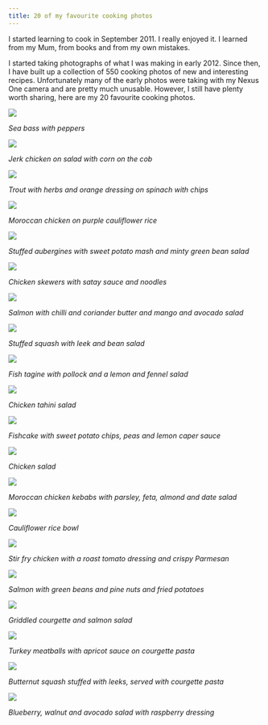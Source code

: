 ```yaml
---
title: 20 of my favourite cooking photos
---
```


I started learning to cook in September 2011. I really enjoyed it. I learned from my Mum, from books and from my own mistakes. 

I started taking photographs of what I was making in early 2012. Since then, I have built up a collection of 550 cooking photos of new and interesting recipes. Unfortunately many of the early photos were taking with my Nexus One camera and are pretty much unusable. However, I still have plenty worth sharing, here are my 20 favourite cooking photos. 


![](/images/20-of-my-favourite-cooking-photos/2012-06-09_12-02-42_dmc-fs30.jpg)

*Sea bass with peppers*

![](/images/20-of-my-favourite-cooking-photos/2012-10-01_11-55-36_dmc-fs30.jpg)

*Jerk chicken on salad with corn on the cob*

![](/images/20-of-my-favourite-cooking-photos/2012-09-12_12-02-08_dmc-fs30.jpg)

*Trout with herbs and orange dressing on spinach with chips*

![](/images/20-of-my-favourite-cooking-photos/2012-09-10_12-32-38_dmc-fs30.jpg)

*Moroccan chicken on purple cauliflower rice*

![](/images/20-of-my-favourite-cooking-photos/2012-09-11_13-31-00_dmc-fs30.jpg)

*Stuffed aubergines with sweet potato mash and minty green bean salad*

![](/images/20-of-my-favourite-cooking-photos/2012-07-23_12-29-35_dmc-fs30.jpg)

*Chicken skewers with satay sauce and noodles*

![](/images/20-of-my-favourite-cooking-photos/2012-05-15_12-01-15_dmc-fs30_v1.jpg)

*Salmon with chilli and coriander butter and mango and avocado salad*

![](/images/20-of-my-favourite-cooking-photos/2012-07-15_17-38-39_dmc-fs30.jpg)

*Stuffed squash with leek and bean salad*

![](/images/20-of-my-favourite-cooking-photos/2012-07-24_13-57-07_dmc-fs30.jpg)

*Fish tagine with pollock and a lemon and fennel salad*

![](/images/20-of-my-favourite-cooking-photos/2012-09-20_12-35-29_dmc-fs30.jpg)

*Chicken tahini salad*

![](/images/20-of-my-favourite-cooking-photos/2012-09-22_11-58-53_dmc-fs30.jpg)

*Fishcake with sweet potato chips, peas and lemon caper sauce*

![](/images/20-of-my-favourite-cooking-photos/2013-01-19_14-50-26_dmc-fs30.jpg)

*Chicken salad*

![](/images/20-of-my-favourite-cooking-photos/2013-02-14_14-17-30_dmc-fs30.jpg)

*Moroccan chicken kebabs with parsley, feta, almond and date salad*

![](/images/20-of-my-favourite-cooking-photos/2013-04-12_12-25-21_dmc-fs30.jpg)

*Cauliflower rice bowl*

![](/images/20-of-my-favourite-cooking-photos/2013-04-27_12-59-01_dmc-fs30.jpg)

*Stir fry chicken with a roast tomato dressing and crispy Parmesan*

![](/images/20-of-my-favourite-cooking-photos/2013-06-29_12-13-29_dmc-fs30.jpg)

*Salmon with green beans and pine nuts and fried potatoes*

![](/images/20-of-my-favourite-cooking-photos/2013-07-22_14-13-36_dmc-lz20.jpg)

*Griddled courgette and salmon salad*

![](/images/20-of-my-favourite-cooking-photos/2013-08-03_13-48-28_nikon-d3100_v1.jpg)

*Turkey meatballs with apricot sauce on courgette pasta*

![](/images/20-of-my-favourite-cooking-photos/2013-10-29_20-05-34_nikon-d3100_v1.jpg)

*Butternut squash stuffed with leeks, served with courgette pasta*

![](/images/20-of-my-favourite-cooking-photos/2012-10-12_12-29-15_dmc-fs30.jpg)

*Blueberry, walnut and avocado salad with raspberry dressing*
